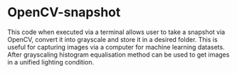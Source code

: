 # OpenCV-snapshot
This code when executed via a terminal allows user to take a snapshot via OpenCV, convert it into grayscale and  store it in a desired folder. This is useful for capturing images via a computer for machine learning datasets. After grayscaling histogram equalisation method can be used to get images in a unified lighting condition.

